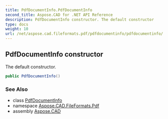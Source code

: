 ```yaml
---
title: PdfDocumentInfo.PdfDocumentInfo
second_title: Aspose.CAD for .NET API Reference
description: PdfDocumentInfo constructor. The default constructor
type: docs
weight: 10
url: /net/aspose.cad.fileformats.pdf/pdfdocumentinfo/pdfdocumentinfo/
---
```

## PdfDocumentInfo constructor

The default constructor.

```csharp
public PdfDocumentInfo()
```

### See Also

* class [PdfDocumentInfo](../)
* namespace [Aspose.CAD.FileFormats.Pdf](../../../aspose.cad.fileformats.pdf/)
* assembly [Aspose.CAD](../../../)



